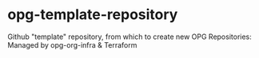 # opg-template-repository
Github "template" repository, from which to create new OPG Repositories: Managed by opg-org-infra &amp; Terraform
